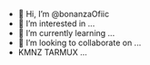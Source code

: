 - 👋 Hi, I’m @bonanzaOfiic
- 👀 I’m interested in ...
- 🌱 I’m currently learning ...
- 💞️ I’m looking to collaborate on ...
- KMNZ TARMUX ...

<!---
bonanzaOfiic/bonanzaOfiic is a ✨ special ✨ repository because its `README.md` (this file) appears on your GitHub profile.
You can click the Preview link to take a look at your changes.
--->
